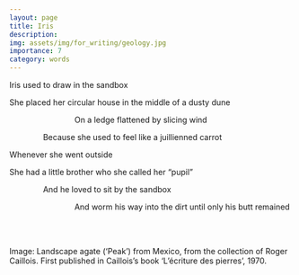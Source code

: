 ```yaml
---
layout: page
title: Iris
description: 
img: assets/img/for_writing/geology.jpg
importance: 7
category: words
---
```


Iris used to draw in the sandbox

She placed her circular house in the middle of a dusty dune

&emsp;&emsp;&emsp;&emsp;&emsp;&emsp;&emsp;&emsp; On a ledge flattened by slicing wind

&emsp;&emsp;&emsp;&emsp; Because she used to feel like a juillienned carrot

Whenever she went outside


She had a little brother who she called her “pupil” 

&emsp;&emsp;&emsp;&emsp; And he loved to sit by the sandbox 

&emsp;&emsp;&emsp;&emsp;&emsp;&emsp;&emsp;&emsp; And worm his way into the dirt until only his butt remained

<br/><br/>

Image: Landscape agate (‘Peak’) from Mexico, from the collection of Roger Caillois. First published in Caillois’s book ‘L’écriture des pierres’, 1970. 